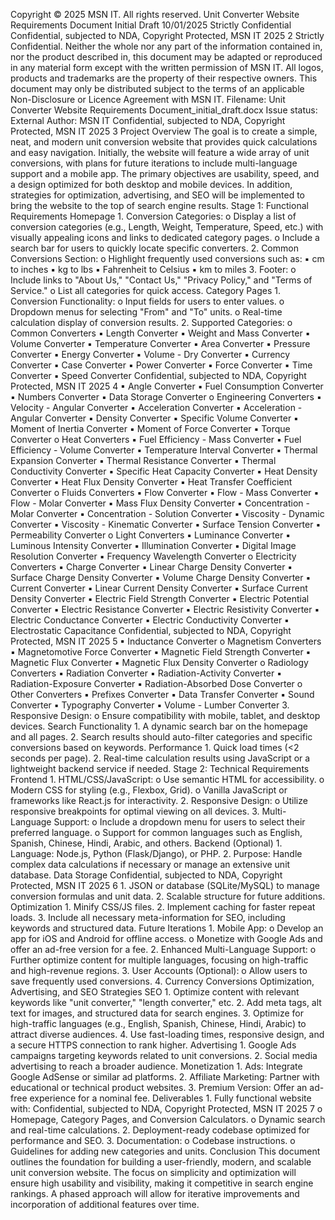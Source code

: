Copyright © 2025 MSN IT. All rights reserved.
Unit Converter Website Requirements Document
Initial Draft
10/01/2025
Strictly Confidential
Confidential, subjected to NDA, Copyright Protected, MSN IT 2025 2
Strictly Confidential. Neither the whole nor any part of the information contained in, nor the product described in, this document may be adapted or reproduced in any material form except with the written permission of MSN IT. All logos, products and trademarks are the property of their respective owners. This document may only be distributed subject to the terms of an applicable Non-Disclosure or Licence Agreement with MSN IT.
Filename: Unit Converter Website Requirements Document_initial_draft.docx
Issue status: External
Author: MSN IT
Confidential, subjected to NDA, Copyright Protected, MSN IT 2025 3
Project Overview
The goal is to create a simple, neat, and modern unit conversion website that provides quick calculations and easy navigation. Initially, the website will feature a wide array of unit conversions, with plans for future iterations to include multi-language support and a mobile app. The primary objectives are usability, speed, and a design optimized for both desktop and mobile devices.
In addition, strategies for optimization, advertising, and SEO will be implemented to bring the website to the top of search engine results.
Stage 1: Functional Requirements
Homepage
1.
Conversion Categories:
o
Display a list of conversion categories (e.g., Length, Weight, Temperature, Speed, etc.) with visually appealing icons and links to dedicated category pages.
o
Include a search bar for users to quickly locate specific converters.
2.
Common Conversions Section:
o
Highlight frequently used conversions such as:
▪
cm to inches
▪
kg to lbs
▪
Fahrenheit to Celsius
▪
km to miles
3.
Footer:
o
Include links to "About Us," "Contact Us," "Privacy Policy," and "Terms of Service."
o
List all categories for quick access.
Category Pages
1.
Conversion Functionality:
o
Input fields for users to enter values.
o
Dropdown menus for selecting "From" and "To" units.
o
Real-time calculation display of conversion results.
2.
Supported Categories:
o
Common Converters
▪
Length Converter
▪
Weight and Mass Converter
▪
Volume Converter
▪
Temperature Converter
▪
Area Converter
▪
Pressure Converter
▪
Energy Converter
▪
Volume - Dry Converter
▪
Currency Converter
▪
Case Converter
▪
Power Converter
▪
Force Converter
▪
Time Converter
▪
Speed Converter
Confidential, subjected to NDA, Copyright Protected, MSN IT 2025 4
▪
Angle Converter
▪
Fuel Consumption Converter
▪
Numbers Converter
▪
Data Storage Converter
o
Engineering Converters
▪
Velocity - Angular Converter
▪
Acceleration Converter
▪
Acceleration - Angular Converter
▪
Density Converter
▪
Specific Volume Converter
▪
Moment of Inertia Converter
▪
Moment of Force Converter
▪
Torque Converter
o
Heat Converters
▪
Fuel Efficiency - Mass Converter
▪
Fuel Efficiency - Volume Converter
▪
Temperature Interval Converter
▪
Thermal Expansion Converter
▪
Thermal Resistance Converter
▪
Thermal Conductivity Converter
▪
Specific Heat Capacity Converter
▪
Heat Density Converter
▪
Heat Flux Density Converter
▪
Heat Transfer Coefficient Converter
o
Fluids Converters
▪
Flow Converter
▪
Flow - Mass Converter
▪
Flow - Molar Converter
▪
Mass Flux Density Converter
▪
Concentration - Molar Converter
▪
Concentration - Solution Converter
▪
Viscosity - Dynamic Converter
▪
Viscosity - Kinematic Converter
▪
Surface Tension Converter
▪
Permeability Converter
o
Light Converters
▪
Luminance Converter
▪
Luminous Intensity Converter
▪
Illumination Converter
▪
Digital Image Resolution Converter
▪
Frequency Wavelength Converter
o
Electricity Converters
▪
Charge Converter
▪
Linear Charge Density Converter
▪
Surface Charge Density Converter
▪
Volume Charge Density Converter
▪
Current Converter
▪
Linear Current Density Converter
▪
Surface Current Density Converter
▪
Electric Field Strength Converter
▪
Electric Potential Converter
▪
Electric Resistance Converter
▪
Electric Resistivity Converter
▪
Electric Conductance Converter
▪
Electric Conductivity Converter
▪
Electrostatic Capacitance
Confidential, subjected to NDA, Copyright Protected, MSN IT 2025 5
▪
Inductance Converter
o
Magnetism Converters
▪
Magnetomotive Force Converter
▪
Magnetic Field Strength Converter
▪
Magnetic Flux Converter
▪
Magnetic Flux Density Converter
o
Radiology Converters
▪
Radiation Converter
▪
Radiation-Activity Converter
▪
Radiation-Exposure Converter
▪
Radiation-Absorbed Dose Converter
o
Other Converters
▪
Prefixes Converter
▪
Data Transfer Converter
▪
Sound Converter
▪
Typography Converter
▪
Volume - Lumber Converter
3.
Responsive Design:
o
Ensure compatibility with mobile, tablet, and desktop devices.
Search Functionality
1.
A dynamic search bar on the homepage and all pages.
2.
Search results should auto-filter categories and specific conversions based on keywords.
Performance
1.
Quick load times (<2 seconds per page).
2.
Real-time calculation results using JavaScript or a lightweight backend service if needed.
Stage 2: Technical Requirements
Frontend
1.
HTML/CSS/JavaScript:
o
Use semantic HTML for accessibility.
o
Modern CSS for styling (e.g., Flexbox, Grid).
o
Vanilla JavaScript or frameworks like React.js for interactivity.
2.
Responsive Design:
o
Utilize responsive breakpoints for optimal viewing on all devices.
3.
Multi-Language Support:
o
Include a dropdown menu for users to select their preferred language.
o
Support for common languages such as English, Spanish, Chinese, Hindi, Arabic, and others.
Backend (Optional)
1.
Language: Node.js, Python (Flask/Django), or PHP.
2.
Purpose: Handle complex data calculations if necessary or manage an extensive unit database.
Data Storage
Confidential, subjected to NDA, Copyright Protected, MSN IT 2025 6
1.
JSON or database (SQLite/MySQL) to manage conversion formulas and unit data.
2.
Scalable structure for future additions.
Optimization
1.
Minify CSS/JS files.
2.
Implement caching for faster repeat loads.
3.
Include all necessary meta-information for SEO, including keywords and structured data.
Future Iterations
1.
Mobile App:
o
Develop an app for iOS and Android for offline access.
o
Monetize with Google Ads and offer an ad-free version for a fee.
2.
Enhanced Multi-Language Support:
o
Further optimize content for multiple languages, focusing on high-traffic and high-revenue regions.
3.
User Accounts (Optional):
o
Allow users to save frequently used conversions.
4.
Currency Conversions
Optimization, Advertising, and SEO Strategies
SEO
1.
Optimize content with relevant keywords like "unit converter," "length converter," etc.
2.
Add meta tags, alt text for images, and structured data for search engines.
3.
Optimize for high-traffic languages (e.g., English, Spanish, Chinese, Hindi, Arabic) to attract diverse audiences.
4.
Use fast-loading times, responsive design, and a secure HTTPS connection to rank higher.
Advertising
1.
Google Ads campaigns targeting keywords related to unit conversions.
2.
Social media advertising to reach a broader audience.
Monetization
1.
Ads: Integrate Google AdSense or similar ad platforms.
2.
Affiliate Marketing: Partner with educational or technical product websites.
3.
Premium Version: Offer an ad-free experience for a nominal fee.
Deliverables
1.
Fully functional website with:
Confidential, subjected to NDA, Copyright Protected, MSN IT 2025 7
o
Homepage, Category Pages, and Conversion Calculators.
o
Dynamic search and real-time calculations.
2.
Deployment-ready codebase optimized for performance and SEO.
3.
Documentation:
o
Codebase instructions.
o
Guidelines for adding new categories and units.
Conclusion
This document outlines the foundation for building a user-friendly, modern, and scalable unit conversion website. The focus on simplicity and optimization will ensure high usability and visibility, making it competitive in search engine rankings. A phased approach will allow for iterative improvements and incorporation of additional features over time.